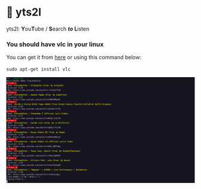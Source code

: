 # 🚀 yts2l

yts2l: **Y**ou**T**ube / **S**earch _**to**_ **L**isten

### You should have vlc in your linux

You can get it from [here](https://github.com/videolan/vlc)
or using this command below:

`sudo apt-get install vlc`

![screenshot](https://raw.githubusercontent.com/baruxx/yts2d/main/screen.png)
